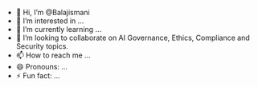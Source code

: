 - 👋 Hi, I’m @Balajismani
- 👀 I’m interested in ...
- 🌱 I’m currently learning ...
- 💞️ I’m looking to collaborate on AI Governance, Ethics, Compliance and Security topics.
- 📫 How to reach me ...
- 😄 Pronouns: ...
- ⚡ Fun fact: ...

<!---
Balajismani/Balajismani is a ✨ special ✨ repository because its `README.md` (this file) appears on your GitHub profile.
You can click the Preview link to take a look at your changes.
--->
